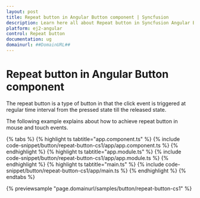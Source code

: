 ```yaml
---
layout: post
title: Repeat button in Angular Button component | Syncfusion
description: Learn here all about Repeat button in Syncfusion Angular Button component of Syncfusion Essential JS 2 and more.
platform: ej2-angular
control: Repeat button 
documentation: ug
domainurl: ##DomainURL##
---
```


# Repeat button in Angular Button component

The repeat button is a type of button in that the click event is triggered at regular time interval from the pressed state till the released state.

The following example explains about how to achieve repeat button in mouse and touch events.

{% tabs %}
{% highlight ts tabtitle="app.component.ts" %}
{% include code-snippet/button/repeat-button-cs1/app/app.component.ts %}
{% endhighlight %}
{% highlight ts tabtitle="app.module.ts" %}
{% include code-snippet/button/repeat-button-cs1/app/app.module.ts %}
{% endhighlight %}
{% highlight ts tabtitle="main.ts" %}
{% include code-snippet/button/repeat-button-cs1/app/main.ts %}
{% endhighlight %}
{% endtabs %}
  
{% previewsample "page.domainurl/samples/button/repeat-button-cs1" %}